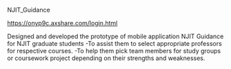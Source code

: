 NJIT_Guidance

https://onyp9c.axshare.com/login.html

Designed and developed the prototype of mobile application NJIT Guidance for NJIT graduate students 
-To assist them to select appropriate professors for respective courses.
-To help them pick team members for study groups or coursework project
depending on their strengths and weaknesses.
